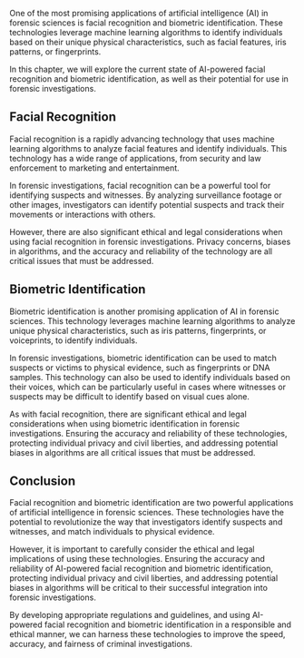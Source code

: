 
One of the most promising applications of artificial intelligence (AI) in forensic sciences is facial recognition and biometric identification. These technologies leverage machine learning algorithms to identify individuals based on their unique physical characteristics, such as facial features, iris patterns, or fingerprints.

In this chapter, we will explore the current state of AI-powered facial recognition and biometric identification, as well as their potential for use in forensic investigations.

Facial Recognition
------------------

Facial recognition is a rapidly advancing technology that uses machine learning algorithms to analyze facial features and identify individuals. This technology has a wide range of applications, from security and law enforcement to marketing and entertainment.

In forensic investigations, facial recognition can be a powerful tool for identifying suspects and witnesses. By analyzing surveillance footage or other images, investigators can identify potential suspects and track their movements or interactions with others.

However, there are also significant ethical and legal considerations when using facial recognition in forensic investigations. Privacy concerns, biases in algorithms, and the accuracy and reliability of the technology are all critical issues that must be addressed.

Biometric Identification
------------------------

Biometric identification is another promising application of AI in forensic sciences. This technology leverages machine learning algorithms to analyze unique physical characteristics, such as iris patterns, fingerprints, or voiceprints, to identify individuals.

In forensic investigations, biometric identification can be used to match suspects or victims to physical evidence, such as fingerprints or DNA samples. This technology can also be used to identify individuals based on their voices, which can be particularly useful in cases where witnesses or suspects may be difficult to identify based on visual cues alone.

As with facial recognition, there are significant ethical and legal considerations when using biometric identification in forensic investigations. Ensuring the accuracy and reliability of these technologies, protecting individual privacy and civil liberties, and addressing potential biases in algorithms are all critical issues that must be addressed.

Conclusion
----------

Facial recognition and biometric identification are two powerful applications of artificial intelligence in forensic sciences. These technologies have the potential to revolutionize the way that investigators identify suspects and witnesses, and match individuals to physical evidence.

However, it is important to carefully consider the ethical and legal implications of using these technologies. Ensuring the accuracy and reliability of AI-powered facial recognition and biometric identification, protecting individual privacy and civil liberties, and addressing potential biases in algorithms will be critical to their successful integration into forensic investigations.

By developing appropriate regulations and guidelines, and using AI-powered facial recognition and biometric identification in a responsible and ethical manner, we can harness these technologies to improve the speed, accuracy, and fairness of criminal investigations.
